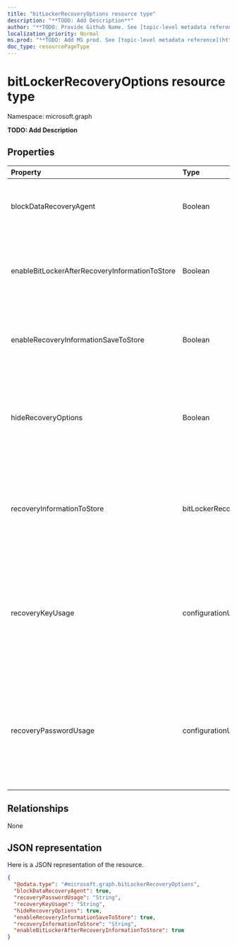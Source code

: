 ```yaml
---
title: "bitLockerRecoveryOptions resource type"
description: "**TODO: Add Description**"
author: "**TODO: Provide Github Name. See [topic-level metadata reference](https://msgo.azurewebsites.net/add/document/guidelines/metadata.html#topic-level-metadata)**"
localization_priority: Normal
ms.prod: "**TODO: Add MS prod. See [topic-level metadata reference](https://msgo.azurewebsites.net/add/document/guidelines/metadata.html#topic-level-metadata)**"
doc_type: resourcePageType
---
```


# bitLockerRecoveryOptions resource type


Namespace: microsoft.graph

**TODO: Add Description**

## Properties
|Property|Type|Description|
|:---|:---|:---|
|blockDataRecoveryAgent|Boolean|Indicates whether to block certificate-based data recovery agent.|
|enableBitLockerAfterRecoveryInformationToStore|Boolean|Indicates whether or not to enable BitLocker until recovery information is stored in AD DS.|
|enableRecoveryInformationSaveToStore|Boolean|Indicates whether or not to allow BitLocker recovery information to store in AD DS.|
|hideRecoveryOptions|Boolean|Indicates whether or not to allow showing recovery options in BitLocker Setup Wizard for fixed or system disk.|
|recoveryInformationToStore|bitLockerRecoveryInformationType|Configure what pieces of BitLocker recovery information are stored to AD DS. Possible values are: `passwordAndKey`, `passwordOnly`.|
|recoveryKeyUsage|configurationUsage|Indicates whether users are allowed or required to generate a 256-bit recovery key for fixed or system disk. Possible values are: `blocked`, `required`, `allowed`.|
|recoveryPasswordUsage|configurationUsage|Indicates whether users are allowed or required to generate a 48-digit recovery password for fixed or system disk. Possible values are: `blocked`, `required`, `allowed`.|

## Relationships
None

## JSON representation
Here is a JSON representation of the resource.
<!-- {
  "blockType": "resource",
  "@odata.type": "microsoft.graph.bitLockerRecoveryOptions"
}
-->
``` json
{
  "@odata.type": "#microsoft.graph.bitLockerRecoveryOptions",
  "blockDataRecoveryAgent": true,
  "recoveryPasswordUsage": "String",
  "recoveryKeyUsage": "String",
  "hideRecoveryOptions": true,
  "enableRecoveryInformationSaveToStore": true,
  "recoveryInformationToStore": "String",
  "enableBitLockerAfterRecoveryInformationToStore": true
}
```

